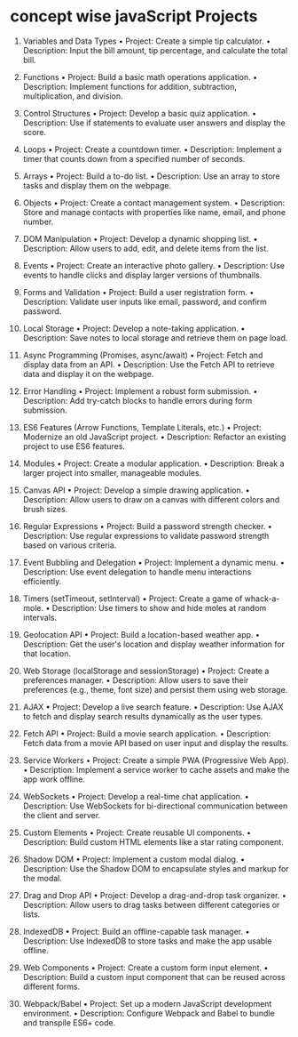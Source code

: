 # concept wise javaScript Projects    


1. Variables and Data Types
    • Project: Create a simple tip calculator.
    • Description: Input the bill amount, tip percentage, and calculate the total bill.

2. Functions
    • Project: Build a basic math operations application.
    • Description: Implement functions for addition, subtraction, multiplication, and division.

3. Control Structures
    • Project: Develop a basic quiz application.
    • Description: Use if statements to evaluate user answers and display the score.

  
4. Loops
    • Project: Create a countdown timer.
    • Description: Implement a timer that counts down from a specified number of seconds.

5. Arrays
    • Project: Build a to-do list.
    • Description: Use an array to store tasks and display them on the webpage.


6. Objects
    • Project: Create a contact management system.
    • Description: Store and manage contacts with properties like name, email, and phone number.

7. DOM Manipulation
    • Project: Develop a dynamic shopping list.
    • Description: Allow users to add, edit, and delete items from the list.

8. Events
    • Project: Create an interactive photo gallery.
    • Description: Use events to handle clicks and display larger versions of thumbnails.


9. Forms and Validation
    • Project: Build a user registration form.
    • Description: Validate user inputs like email, password, and confirm password.

10. Local Storage
    • Project: Develop a note-taking application.
    • Description: Save notes to local storage and retrieve them on page load.

11. Async Programming (Promises, async/await)
    • Project: Fetch and display data from an API.
    • Description: Use the Fetch API to retrieve data and display it on the webpage.

12. Error Handling
    • Project: Implement a robust form submission.
    • Description: Add try-catch blocks to handle errors during form submission.

13. ES6 Features (Arrow Functions, Template Literals, etc.)
    • Project: Modernize an old JavaScript project.
    • Description: Refactor an existing project to use ES6 features.

 14. Modules
    • Project: Create a modular application.
    • Description: Break a larger project into smaller, manageable modules.   

15. Canvas API
    • Project: Develop a simple drawing application.
    • Description: Allow users to draw on a canvas with different colors and brush sizes.


16. Regular Expressions
    • Project: Build a password strength checker.
    • Description: Use regular expressions to validate password strength based on various criteria.

17. Event Bubbling and Delegation
    • Project: Implement a dynamic menu.
    • Description: Use event delegation to handle menu interactions efficiently.

18. Timers (setTimeout, setInterval)
    • Project: Create a game of whack-a-mole.
    • Description: Use timers to show and hide moles at random intervals.

19. Geolocation API
    • Project: Build a location-based weather app.
    • Description: Get the user's location and display weather information for that location.

20. Web Storage (localStorage and sessionStorage)
    • Project: Create a preferences manager.
    • Description: Allow users to save their preferences (e.g., theme, font size) and persist them using web storage.

 21. AJAX
    • Project: Develop a live search feature.
    • Description: Use AJAX to fetch and display search results dynamically as the user types.

22. Fetch API
    • Project: Build a movie search application.
    • Description: Fetch data from a movie API based on user input and display the results.

23. Service Workers
    • Project: Create a simple PWA (Progressive Web App).
    • Description: Implement a service worker to cache assets and make the app work offline.

24. WebSockets
    • Project: Develop a real-time chat application.
    • Description: Use WebSockets for bi-directional communication between the client and server.

25. Custom Elements
    • Project: Create reusable UI components.
    • Description: Build custom HTML elements like a star rating component.

26. Shadow DOM
    • Project: Implement a custom modal dialog.
    • Description: Use the Shadow DOM to encapsulate styles and markup for the modal.

27. Drag and Drop API
    • Project: Develop a drag-and-drop task organizer.
    • Description: Allow users to drag tasks between different categories or lists.

28. IndexedDB
    • Project: Build an offline-capable task manager.
    • Description: Use IndexedDB to store tasks and make the app usable offline.

29. Web Components
    • Project: Create a custom form input element.
    • Description: Build a custom input component that can be reused across different forms.

30. Webpack/Babel
    • Project: Set up a modern JavaScript development environment.
    • Description: Configure Webpack and Babel to bundle and transpile ES6+ code.
